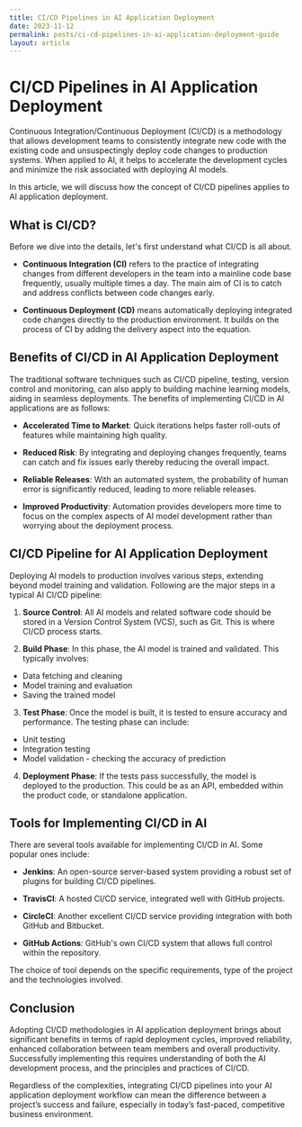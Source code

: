 ```yaml
---
title: CI/CD Pipelines in AI Application Deployment
date: 2023-11-12
permalink: posts/ci-cd-pipelines-in-ai-application-deployment-guide
layout: article
---
```


# CI/CD Pipelines in AI Application Deployment

Continuous Integration/Continuous Deployment (CI/CD) is a methodology that allows development teams to consistently integrate new code with the existing code and unsuspectingly deploy code changes to production systems. When applied to AI, it helps to accelerate the development cycles and minimize the risk associated with deploying AI models.

In this article, we will discuss how the concept of CI/CD pipelines applies to AI application deployment.

## What is CI/CD?

Before we dive into the details, let's first understand what CI/CD is all about.

- **Continuous Integration (CI)** refers to the practice of integrating changes from different developers in the team into a mainline code base frequently, usually multiple times a day. The main aim of CI is to catch and address conflicts between code changes early.

- **Continuous Deployment (CD)** means automatically deploying integrated code changes directly to the production environment. It builds on the process of CI by adding the delivery aspect into the equation.

## Benefits of CI/CD in AI Application Deployment

The traditional software techniques such as CI/CD pipeline, testing, version control and monitoring, can also apply to building machine learning models, aiding in seamless deployments. The benefits of implementing CI/CD in AI applications are as follows:

- **Accelerated Time to Market**: Quick iterations helps faster roll-outs of features while maintaining high quality.

- **Reduced Risk**: By integrating and deploying changes frequently, teams can catch and fix issues early thereby reducing the overall impact.

- **Reliable Releases**: With an automated system, the probability of human error is significantly reduced, leading to more reliable releases.

- **Improved Productivity**: Automation provides developers more time to focus on the complex aspects of AI model development rather than worrying about the deployment process.

## CI/CD Pipeline for AI Application Deployment

Deploying AI models to production involves various steps, extending beyond model training and validation. Following are the major steps in a typical AI CI/CD pipeline:

1. **Source Control**: All AI models and related software code should be stored in a Version Control System (VCS), such as Git. This is where CI/CD process starts.

2. **Build Phase**: In this phase, the AI model is trained and validated. This typically involves:

- Data fetching and cleaning
- Model training and evaluation
- Saving the trained model

3. **Test Phase**: Once the model is built, it is tested to ensure accuracy and performance. The testing phase can include:

- Unit testing
- Integration testing
- Model validation - checking the accuracy of prediction

4. **Deployment Phase**: If the tests pass successfully, the model is deployed to the production. This could be as an API, embedded within the product code, or standalone application.

## Tools for Implementing CI/CD in AI

There are several tools available for implementing CI/CD in AI. Some popular ones include:

- **Jenkins**: An open-source server-based system providing a robust set of plugins for building CI/CD pipelines.

- **TravisCI**: A hosted CI/CD service, integrated well with GitHub projects.

- **CircleCI**: Another excellent CI/CD service providing integration with both GitHub and Bitbucket.

- **GitHub Actions**: GitHub's own CI/CD system that allows full control within the repository.

The choice of tool depends on the specific requirements, type of the project and the technologies involved.

## Conclusion

Adopting CI/CD methodologies in AI application deployment brings about significant benefits in terms of rapid deployment cycles, improved reliability, enhanced collaboration between team members and overall productivity. Successfully implementing this requires understanding of both the AI development process, and the principles and practices of CI/CD.

Regardless of the complexities, integrating CI/CD pipelines into your AI application deployment workflow can mean the difference between a project’s success and failure, especially in today’s fast-paced, competitive business environment.
